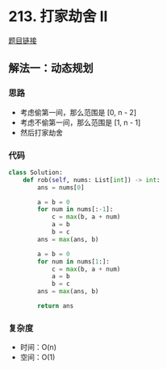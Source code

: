 # 213. 打家劫舍 II

[题目链接](https://leetcode.cn/problems/house-robber-ii/description/)

## 解法一：动态规划

### 思路

- 考虑偷第一间，那么范围是 [0, n - 2]
- 考虑不偷第一间，那么范围是 [1, n - 1]
- 然后打家劫舍

### 代码

```py
class Solution:
    def rob(self, nums: List[int]) -> int:
        ans = nums[0]

        a = b = 0
        for num in nums[:-1]:
            c = max(b, a + num)
            a = b
            b = c
        ans = max(ans, b)

        a = b = 0
        for num in nums[1:]:
            c = max(b, a + num)
            a = b
            b = c
        ans = max(ans, b)

        return ans
```

### 复杂度

- 时间：O(n)
- 空间：O(1)
